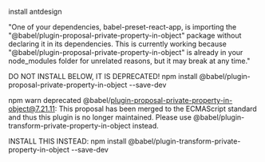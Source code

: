 install antdesign

"One of your dependencies, babel-preset-react-app, is importing the
"@babel/plugin-proposal-private-property-in-object" package without
declaring it in its dependencies. This is currently working because
"@babel/plugin-proposal-private-property-in-object" is already in your
node_modules folder for unrelated reasons, but it may break at any time."


DO NOT INSTALL BELOW, IT IS DEPRECATED!
npm install @babel/plugin-proposal-private-property-in-object --save-dev

npm warn deprecated @babel/plugin-proposal-private-property-in-object@7.21.11: This proposal has been merged to the ECMAScript standard and thus this plugin is no longer maintained. Please use @babel/plugin-transform-private-property-in-object instead.

INSTALL THIS INSTEAD:
npm install @babel/plugin-transform-private-property-in-object --save-dev
